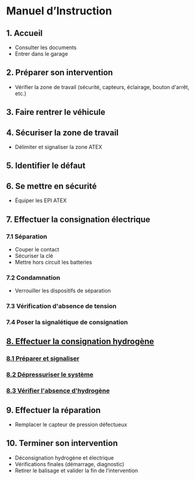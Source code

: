 # Manuel d’Instruction

## 1. Accueil
- Consulter les documents  
- Entrer dans le garage  

## 2. Préparer son intervention
- Vérifier la zone de travail (sécurité, capteurs, éclairage, bouton d'arrêt, etc.)  

## 3. Faire rentrer le véhicule  

## 4. Sécuriser la zone de travail
- Délimiter et signaliser la zone ATEX  

## 5. Identifier le défaut  

## 6. Se mettre en sécurité
- Équiper les EPI ATEX  

## 7. Effectuer la consignation électrique
### 7.1 Séparation
- Couper le contact  
- Sécuriser la clé  
- Mettre hors circuit les batteries  

### 7.2 Condamnation
- Verrouiller les dispositifs de séparation  

### 7.3 Vérification d'absence de tension  

### 7.4 Poser la signalétique de consignation  

## [8. Effectuer la consignation hydrogène](consignation_hydro)
### [8.1 Préparer et signaliser](consignation_hydro#préparer-la-consignation-hydrogène)  
### [8.2 Dépressuriser le système](consignation_hydro#dépressuriser)  
### [8.3 Vérifier l'absence d'hydrogène](consignation_hydro#vérifier-quil-ne-reste-pas-dhydrogène)  

## 9. Effectuer la réparation
- Remplacer le capteur de pression défectueux  

## 10. Terminer son intervention
- Déconsignation hydrogène et électrique  
- Vérifications finales (démarrage, diagnostic)  
- Retirer le balisage et valider la fin de l’intervention  
